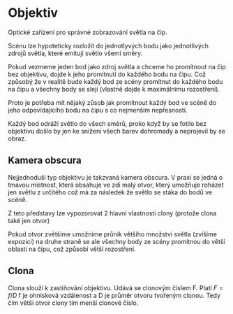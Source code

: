 # Objektiv

Optické zařízení pro správné zobrazování světla na čip.

Scénu lze hypoteticky rozložit do jednotlyvých bodu jako jednotlivých zdrojů světla, které emitují světlo všemi směry.

Pokud vezmeme jeden bod jako zdroj světla a chceme ho promítnout na čip bez objektivu, dojde k jeho promítnutí do každého bodu na čipu. Což způsobý že v realitě bude každý bod ze scény promítnut do každého bodu na čipu a všechny body se slejí (vlastně dojde k maximálnímu rozostření).

Proto je potřeba mít nějaký zůsob jak promítnout každý bod ve scéně do jeho odpovídajícího bodu na čipu s co nejmenším nepřesností.

Každý bod odráží světlo do všech směrů, proko když by se fotilo bez objektivu došlo by jen ke snížení všech barev dohromady a neprojevil by se obraz.

## Kamera obscura

Nejjednoduší typ objektivu je takzvaná kamera obscura. V praxi se jedná o tmavou místnost, která obsahuje ve zdi malý otvor, který umožňuje roházet jen světlu z určitého což má za následek že světlo se stáka do bodů ve scéně.

Z teto představy lze vypozorovat 2 hlavní vlastnosti clony (protože clona také jen otvor)

Pokud otvor zvětšíme umožníme průnik většího množství světla (zvíšíme expozici) na druhe straně se ale všechny body ze scény promítnou do větší oblasti na čipu, což způsobí větší rozostření.

## Clona

Clona slouží k zastiňování objektivu. Udává se clonovým číslem F. Platí $F=f/D$ f je ohnisková vzdálenost a D je průměr otvoru tvořeným clonou.
Tedy čím větší otvor clony tím menší clonové číslo.
